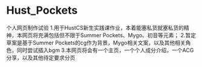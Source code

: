 # Hust_Pockets
个人网页制作试验
1.用于HustCS新生实践课作业，本着能塞私货就塞私货的精神，本网页将充满包括但不限于Summer Pockets、Mygo、初音等元素；
2.暂定草案是基于Summer Pockets的cg作为背景，Mygo相关文案，以及其他相关角色，同时尝试插入bgm
3.本网页将会有一个主页，一个个人成分介绍，一个ACG分享，以及其他待定要求分页
